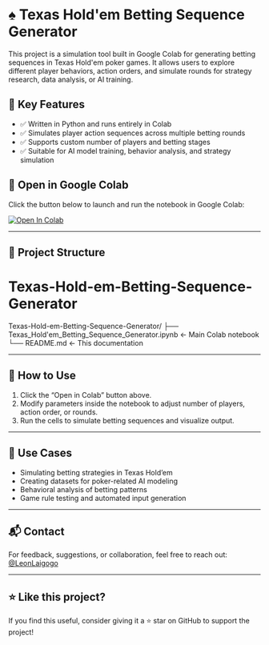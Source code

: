 # ♠️ Texas Hold'em Betting Sequence Generator

This project is a simulation tool built in Google Colab for generating betting sequences in Texas Hold'em poker games. It allows users to explore different player behaviors, action orders, and simulate rounds for strategy research, data analysis, or AI training.

## 📌 Key Features

- ✅ Written in Python and runs entirely in Colab
- ✅ Simulates player action sequences across multiple betting rounds
- ✅ Supports custom number of players and betting stages
- ✅ Suitable for AI model training, behavior analysis, and strategy simulation

## 🚀 Open in Google Colab

Click the button below to launch and run the notebook in Google Colab:

[![Open In Colab](https://colab.research.google.com/assets/colab-badge.svg)](https://colab.research.google.com/github/LeonLaigogo/Texas-Hold-em-Betting-Sequence-Generator/blob/main/Texas_Hold'em_Betting_Sequence_Generator.ipynb)

---

## 📂 Project Structure

# Texas-Hold-em-Betting-Sequence-Generator
Texas-Hold-em-Betting-Sequence-Generator/ ├── Texas_Hold'em_Betting_Sequence_Generator.ipynb ← Main Colab notebook └── README.md ← This documentation


---

## 🔧 How to Use

1. Click the “Open in Colab” button above.
2. Modify parameters inside the notebook to adjust number of players, action order, or rounds.
3. Run the cells to simulate betting sequences and visualize output.

---

## 🧠 Use Cases

- Simulating betting strategies in Texas Hold’em
- Creating datasets for poker-related AI modeling
- Behavioral analysis of betting patterns
- Game rule testing and automated input generation

---

## 📬 Contact

For feedback, suggestions, or collaboration, feel free to reach out:  
[@LeonLaigogo](https://github.com/LeonLaigogo)

---

## ⭐ Like this project?

If you find this useful, consider giving it a ⭐ star on GitHub to support the project!

